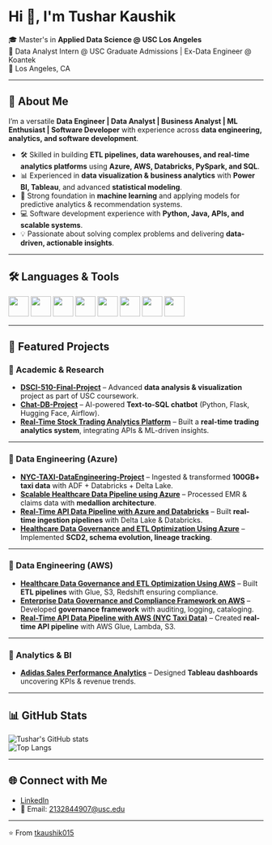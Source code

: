 # Hi 👋, I'm Tushar Kaushik  

🎓 Master's in **Applied Data Science @ USC Los Angeles**  
💼 Data Analyst Intern @ USC Graduate Admissions | Ex-Data Engineer @ Koantek  
📍 Los Angeles, CA  

---

## 🚀 About Me
I’m a versatile **Data Engineer | Data Analyst | Business Analyst | ML Enthusiast | Software Developer** with experience across **data engineering, analytics, and software development**.  

- 🛠 Skilled in building **ETL pipelines, data warehouses, and real-time analytics platforms** using **Azure, AWS, Databricks, PySpark, and SQL**.  
- 📊 Experienced in **data visualization & business analytics** with **Power BI, Tableau**, and advanced **statistical modeling**.  
- 🤖 Strong foundation in **machine learning** and applying models for predictive analytics & recommendation systems.  
- 💻 Software development experience with **Python, Java, APIs, and scalable systems**.  
- 💡 Passionate about solving complex problems and delivering **data-driven, actionable insights**.  

---

## 🛠️ Languages & Tools  
<p align="left">
<img src="https://cdn.jsdelivr.net/gh/devicons/devicon/icons/python/python-original.svg" width="40"/> 
<img src="https://cdn.jsdelivr.net/gh/devicons/devicon/icons/java/java-original.svg" width="40"/> 
<img src="https://cdn.jsdelivr.net/gh/devicons/devicon/icons/azure/azure-original.svg" width="40"/>
<img src="https://cdn.jsdelivr.net/gh/devicons/devicon/icons/amazonwebservices/amazonwebservices-original.svg" width="40"/>
<img src="https://cdn.jsdelivr.net/gh/devicons/devicon/icons/spark/spark-original.svg" width="40"/>
<img src="https://cdn.jsdelivr.net/gh/devicons/devicon/icons/postgresql/postgresql-original.svg" width="40"/>
<img src="https://cdn.jsdelivr.net/gh/devicons/devicon/icons/tableau/tableau-original.svg" width="40"/>
<img src="https://cdn.jsdelivr.net/gh/devicons/devicon/icons/git/git-original.svg" width="40"/>
</p>

---

## 📌 Featured Projects  

### 🔹 Academic & Research
- [**DSCI-510-Final-Project**](https://github.com/tkaushik015/DSCI-510-Final-Project) – Advanced **data analysis & visualization** project as part of USC coursework.  
- [**Chat-DB-Project**](https://github.com/tkaushik015/Chat-DB-Project-main) – AI-powered **Text-to-SQL chatbot** (Python, Flask, Hugging Face, Airflow).  
- [**Real-Time Stock Trading Analytics Platform**](https://github.com/tkaushik015/Real-Time-Stock-Trading-Analytics-Platform) – Built a **real-time trading analytics system**, integrating APIs & ML-driven insights.  

---

### 🔹 Data Engineering (Azure)
- [**NYC-TAXI-DataEngineering-Project**](https://github.com/tkaushik015/NYC-TAXi-DataEngineering-Project) – Ingested & transformed **100GB+ taxi data** with ADF + Databricks + Delta Lake.  
- [**Scalable Healthcare Data Pipeline using Azure**](https://github.com/tkaushik015/Scalable-Healthcare-Data-Pipeline-using-Azure) – Processed EMR & claims data with **medallion architecture**.  
- [**Real-Time API Data Pipeline with Azure and Databricks**](https://github.com/tkaushik015/Real-Time-API-Data-Pipeline-with-Azure-and-Databricks) – Built **real-time ingestion pipelines** with Delta Lake & Databricks.  
- [**Healthcare Data Governance and ETL Optimization Using Azure**](https://github.com/tkaushik015/Healthcare-Data-Governance-and-ETL-Optimization-Using-Azure) – Implemented **SCD2, schema evolution, lineage tracking**.  

---

### 🔹 Data Engineering (AWS)
- [**Healthcare Data Governance and ETL Optimization Using AWS**](https://github.com/tkaushik015/Healthcare-Data-Governance-and-ETL-Optimization-Using-AWS) – Built **ETL pipelines** with Glue, S3, Redshift ensuring compliance.  
- [**Enterprise Data Governance and Compliance Framework on AWS**](https://github.com/tkaushik015/Enterprise-Data-Governance-and-Compliance-Framework-on-AWS) – Developed **governance framework** with auditing, logging, cataloging.  
- [**Real-Time API Data Pipeline with AWS (NYC Taxi Data)**](https://github.com/tkaushik015/Real-Time-API-Data-Pipeline-with-AWS-NYC-Taxi-Data) – Created **real-time API pipeline** with AWS Glue, Lambda, S3.  

---

### 🔹 Analytics & BI
- [**Adidas Sales Performance Analytics**](https://github.com/tkaushik015/Adidas-Sales-Performance-Analytics-Insights-Driven-Decision-Making-with-Tableau) – Designed **Tableau dashboards** uncovering KPIs & revenue trends.  

---

## 📊 GitHub Stats
![Tushar's GitHub stats](https://github-readme-stats.vercel.app/api?username=tkaushik015&show_icons=true&theme=radical)  
![Top Langs](https://github-readme-stats.vercel.app/api/top-langs/?username=tkaushik015&layout=compact&theme=radical)

---

## 🌐 Connect with Me
- [LinkedIn](https://www.linkedin.com/in/tushar-kaushik-493a8115a/)  
- 📧 Email: 2132844907@usc.edu  

---
⭐️ From [tkaushik015](https://github.com/tkaushik015)
